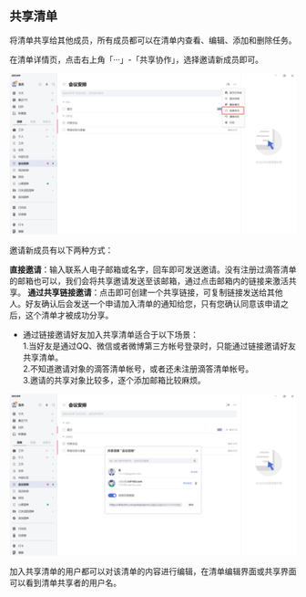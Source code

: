 ## 共享清单

将清单共享给其他成员，所有成员都可以在清单内查看、编辑、添加和删除任务。

在清单详情页，点击右上角「···」-「共享协作」，选择邀请新成员即可。

![images35](../../images/windows/38.png)

邀请新成员有以下两种方式：

**直接邀请**：输入联系人电子邮箱或名字，回车即可发送邀请。没有注册过滴答清单的邮箱也可以，我们会将共享邀请发送至该邮箱，通过点击邮箱内的链接来激活共享。
**通过共享链接邀请**：点击即可创建一个共享链接，可复制链接发送给其他人。好友确认后会发送一个申请加入清单的通知给您，只有您确认同意该申请之后，这个清单才被成功分享。

* 通过链接邀请好友加入共享清单适合于以下场景： <br>1.当好友是通过QQ、微信或者微博第三方帐号登录时，只能通过链接邀请好友共享清单。 <br>2.不知道邀请对象的滴答清单帐号，或者还未注册滴答清单帐号。 <br>3.邀请的共享对象比较多，逐个添加邮箱比较麻烦。 

![images35](../../images/windows/39.png)

加入共享清单的用户都可以对该清单的内容进行编辑，在清单编辑界面或共享界面可以看到清单共享者的用户名。
